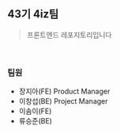 ## 43기 4iz팀

> 프론트엔드 레포지토리입니다

<br>

### 팀원

- 장지아(FE) Product Manager
- 이창섭(BE) Project Manager
- 이솜이(FE)
- 류승준(BE)
